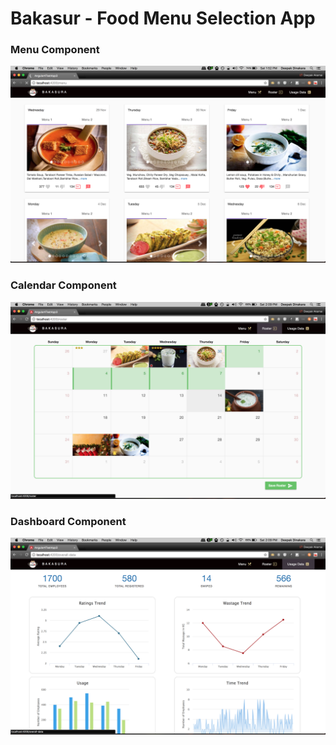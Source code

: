 # Bakasur - Food Menu Selection App


### Menu Component

![App Screenshot](src/assets/screenshots/screen1-landing-page.png?raw=true "Landing Page")



### Calendar Component

![Calendar Component](src/assets/screenshots/screen3-calendar.png?raw=true "Calendar Component")



### Dashboard Component

![Dashboard](src/assets/screenshots/screen5-dashboard.png?raw=true "Dashboard")